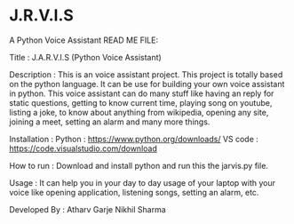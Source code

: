 # J.R.V.I.S
A Python Voice Assistant
READ ME FILE:

Title : J.A.R.V.I.S (Python Voice Assistant)

Description :
	This is an voice assistant project. This project is totally based on the python language. It can be use for building your own voice assistant in python. This voice assistant can do many stuff like having an reply for static questions, getting to know current time, playing song on youtube, listing a joke, to know about anything from wikipedia, opening any site, joining a meet, setting an alarm and many more things.

Installation :
	Python  : https://www.python.org/downloads/
	VS code : https://code.visualstudio.com/download
	
How to run :
	Download and install python and run this the jarvis.py file. 

Usage :
	It can help you in your day to day usage of your laptop with your voice like opening application, listening songs, setting an alarm, etc.

Developed By :
	Atharv Garje
	Nikhil Sharma
